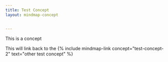 ```yaml
---
title: Test Concept
layout: mindmap-concept


---
```


This is a concept

This will link back to the {% include mindmap-link concept="test-concept-2" text="other test concept" %}
